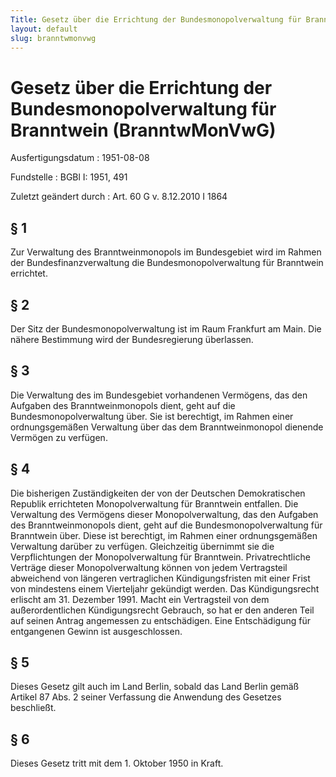 ```yaml
---
Title: Gesetz über die Errichtung der Bundesmonopolverwaltung für Branntwein
layout: default
slug: branntwmonvwg
---
```


# Gesetz über die Errichtung der Bundesmonopolverwaltung für Branntwein (BranntwMonVwG)

Ausfertigungsdatum
:   1951-08-08

Fundstelle
:   BGBl I: 1951, 491

Zuletzt geändert durch
:   Art. 60 G v. 8.12.2010 I 1864


## § 1

Zur Verwaltung des Branntweinmonopols im Bundesgebiet wird im Rahmen
der Bundesfinanzverwaltung die Bundesmonopolverwaltung für Branntwein
errichtet.


## § 2

Der Sitz der Bundesmonopolverwaltung ist im Raum Frankfurt am Main.
Die nähere Bestimmung wird der Bundesregierung überlassen.


## § 3

Die Verwaltung des im Bundesgebiet vorhandenen Vermögens, das den
Aufgaben des Branntweinmonopols dient, geht auf die
Bundesmonopolverwaltung über. Sie ist berechtigt, im Rahmen einer
ordnungsgemäßen Verwaltung über das dem Branntweinmonopol dienende
Vermögen zu verfügen.


## § 4

Die bisherigen Zuständigkeiten der von der Deutschen Demokratischen
Republik errichteten Monopolverwaltung für Branntwein entfallen. Die
Verwaltung des Vermögens dieser Monopolverwaltung, das den Aufgaben
des Branntweinmonopols dient, geht auf die Bundesmonopolverwaltung für
Branntwein über. Diese ist berechtigt, im Rahmen einer ordnungsgemäßen
Verwaltung darüber zu verfügen. Gleichzeitig übernimmt sie die
Verpflichtungen der Monopolverwaltung für Branntwein. Privatrechtliche
Verträge dieser Monopolverwaltung können von jedem Vertragsteil
abweichend von längeren vertraglichen Kündigungsfristen mit einer
Frist von mindestens einem Vierteljahr gekündigt werden. Das
Kündigungsrecht erlischt am 31. Dezember 1991. Macht ein Vertragsteil
von dem außerordentlichen Kündigungsrecht Gebrauch, so hat er den
anderen Teil auf seinen Antrag angemessen zu entschädigen. Eine
Entschädigung für entgangenen Gewinn ist ausgeschlossen.


## § 5

Dieses Gesetz gilt auch im Land Berlin, sobald das Land Berlin gemäß
Artikel 87 Abs. 2 seiner Verfassung die Anwendung des Gesetzes
beschließt.


## § 6

Dieses Gesetz tritt mit dem 1. Oktober 1950 in Kraft.

